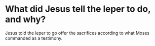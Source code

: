 # What did Jesus tell the leper to do, and why?

Jesus told the leper to go offer the sacrifices according to what Moses commanded as a testimony.
